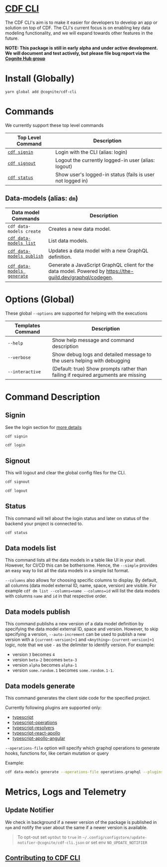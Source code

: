 # [CDF CLI](https://www.npmjs.com/package/@cognite/cdf-cli)

The CDF CLI's aim is to make it easier for developers to develop an app or solution on top of CDF. The CLI's current focus is on enabling key data modeling functionality, and we will expand towards other features in the future.

**NOTE: This package is still in early alpha and under active development. We will document and test actively, but please file bug report via the [Cognite Hub group](https://hub.cognite.com/groups/flexible-data-modeling-early-adopter-208)**

# Install (Globally)

```
yarn global add @cognite/cdf-cli
```

# Commands

We currently support these top level commands

| Top Level Command         | Description                                                |
| ------------------------- | ---------------------------------------------------------- |
| [`cdf signin`](#signin)   | Login with the CLI (alias: login)                          |
| [`cdf signout`](#signout) | Logout the currently logged-in user (alias: logout)        |
| [`cdf status`](#status)   | Show user's logged-in status (fails is user not logged in) |

## Data-models (alias: `dm`)

| Data model Commands                                 | Description                                                                                                |
| --------------------------------------------------- | ---------------------------------------------------------------------------------------------------------- |
| `cdf data-models create`                            | Creates a new data model.                                                                                  |
| [`cdf data-models list`](#data-models-list)         | List data models.                                                                                          |
| [`cdf data-models publish`](#data-models-publish)   | Updates a data model with a new GraphQL definition.                                                        |
| [`cdf data-models generate`](#Data-models-generate) | Generate a JavaScript GraphQL client for the data model. Powered by https://the-guild.dev/graphql/codegen. |

# Options (Global)

These global `--options` are supported for helping with the executions

| Templates Command | Description                                                                        |
| ----------------- | ---------------------------------------------------------------------------------- |
| `--help`          | Show help message and command description                                          |
| `--verbose`       | Show debug logs and detailed message to the users helping with debugging           |
| `--interactive`   | (Default: true) Show prompts rather than failing if required arguments are missing |

# Command Description

## Signin

See the login section for [more details](./LOGIN.md)

```bash
cdf signin
```

```bash
cdf login
```

## Signout

This will logout and clear the global config files for the CLI.

```bash
cdf signout
```

```bash
cdf logout
```

## Status

This command will tell about the login status and later on status of the backend your project is connected to.

```bash
cdf status
```

## Data models list

This command lists all the data models in a table like UI in your shell. However, for CI/CD this can be bothersome. Hence, the `--simple` provides an easy way to list all the data models in a simple list format.

`--columns` also allows for choosing specific columns to display. By default, all columns (data model external ID, name, space, version) are visible. For example `cdf dm list --columns=name --columns=id` will list the data models with columns `name` and `id` in that respective order.

## Data models publish

This command publishs a new version of a data model definition by specifying the data model external ID, space and version. However, to skip specifying a version, `--auto-increment` can be used to publish a new version with a `{current-version}+1` and `<Anything>-{current-version}+1` logic, note that we use `-` as the delimiter to identify version. For example:

- version `3` becomes `4`
- version `beta-2` becomes `beta-3`
- version `alpha` becomes `alpha-1`
- version `some.random.1` becomes `some.random.1-1`.

## Data models generate

This command generates the client side code for the specified project.

Currently following plugins are supported only:

- [typescript](https://www.graphql-code-generator.com/plugins/typescript)
- [typescript-operations](https://www.graphql-code-generator.com/plugins/typescript-operations)
- [typescript-resolvers](https://www.graphql-code-generator.com/plugins/typescript-resolvers)
- [typescript-react-apollo](https://www.graphql-code-generator.com/plugins/typescript-react-apollo)
- [typescript-apollo-angular](https://www.graphql-code-generator.com/plugins/typescript-apollo-angular)

`--operations-file` option will specify which graphql operations to generate hooks, functions for, like certain mutation or query

Example:

```bash
cdf data-models generate --operations-file operations.graphql --plugins typescript typescript-operations
```

# Metrics, Logs and Telemetry

## Update Notifier

We check in background if a newer version of the package is published in `npm` and notify the user about the same if a newer version is available.

> To opt-out set `optOut` to `true` in `~/.config/configstore/update-notifier-@cognite/cdf-cli.json` or set env `NO_UPDATE_NOTIFIER`

## [Contributing to CDF CLI](./CONTRIBUTING.md)
